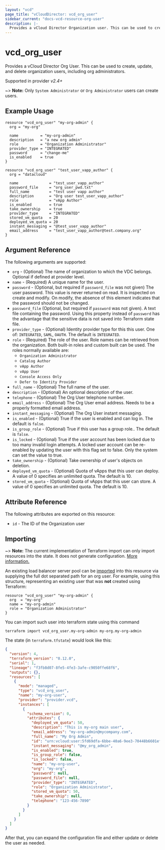 ```yaml
---
layout: "vcd"
page_title: "vCloudDirector: vcd_org_user"
sidebar_current: "docs-vcd-resource-org-user"
description: |-
  Provides a vCloud Director Organization user. This can be used to create, update, and delete organization users.
---
```


# vcd\_org\_user

Provides a vCloud Director Org User. This can be used to create, update, and delete organization users, including org administrators.

Supported in provider *v2.4+*

~> **Note:** Only `System Administrator` or `Org Administrator` users can create users.

## Example Usage

```hcl
resource "vcd_org_user" "my-org-admin" {
  org = "my-org"

  name          = "my-org-admin"
  description   = "a new org admin"
  role          = "Organization Administrator"
  provider_type = "INTEGRATED"
  password      = "change-me"
  is_enabled    = true
}

resource "vcd_org_user" "test_user_vapp_author" {
  org = "datacloud"
  
  name              = "test_user_vapp_author"
  password_file     = "org_user_pwd.txt"
  full_name         = "test user vapp author"
  description       = "Org user test_user_vapp_author"
  role              = "vApp Author"
  is_enabled        = true
  take_ownership    = true
  provider_type     = "INTEGRATED"
  stored_vm_quota   = 20
  deployed_vm_quota = 20
  instant_messaging = "@test_user_vapp_author"
  email_address     = "test_user_vapp_author@test.company.org"
}
```

## Argument Reference

The following arguments are supported:

* `org` - (Optional) The name of organization to which the VDC belongs. Optional if defined at provider level.
* `name` - (Required) A unique name for the user.
* `password` - (Optional, but required if `password_file` was not given) The user password. This value is never returned 
  on read. It is inspected on create and modify. On modify, the absence of this element indicates that the password 
  should not be changed.
* `password_file` (Optional, but required if `password` was not given). A text file containing the password. 
  Using this property instead of `password` has the advantage that the sensitive data is not saved into Terraform state 
  file.
* `provider_type` - (Optional) Identity provider type for this this user. One of: `INTEGRATED`, `SAML`, `OAUTH`. The default
   is `INTEGRATED`.
* `role` - (Required) The role of the user. Role names can be retrieved from the organization. Both built-in roles and
  custom built can be used. The roles normally available are:
    * `Organization Administrator`
    * `Catalog Author`
    * `vApp Author`
    * `vApp User`
    * `Console Access Only`
    * `Defer to Identity Provider`
* `full_name` - (Optional) The full name of the user.
* `description` - (Optional) An optional description of the user.
* `telephone` - (Optional) The Org User telephone number.
* `email_address` - (Optional) The Org User email address. Needs to be a properly formatted email address.
* `instant_messaging` - (Optional) The Org User instant messaging.
* `is_enabled` - (Optional) True if the user is enabled and can log in. The default is `false`.
* `is_group_role` - (Optional) True if this user has a group role.. The default is `false`.
* `is_locked` - (Optional) True if the user account has been locked due to too many invalid login attempts. A locked 
  user account can be re-enabled by updating the user with this flag set to false. Only the system can set the value to 
  true. 
* `take_ownership` - (Optional) Take ownership of user's objects on deletion.
* `deployed_vm_quota` - (Optional) Quota of vApps that this user can deploy. A value of 0 specifies an unlimited quota.
  The default is 10.
* `stored_vm_quota` - (Optional) Quota of vApps that this user can store. A value of 0 specifies an unlimited quota.
  The default is 10.


## Attribute Reference

The following attributes are exported on this resource:

* `id` - The ID of the Organization user


## Importing

~> **Note:** The current implementation of Terraform import can only import resources into the state. It does not generate
configuration. [More information.][docs-import]

An existing load balancer server pool can be [imported][docs-import] into this resource
via supplying the full dot separated path for an org user. For example, using this structure, representing an existing 
user that was **not** created using Terraform:

```hcl
resource "vcd_org_user" "my-org-admin" {
  org  = "my-org"
  name = "my-org-admin"
  role = "Organization Administrator"
}
```

You can import such user into terraform state using this command

```
terraform import vcd_org_user.my-org-admin my-org.my-org-admin
```

[docs-import]:https://www.terraform.io/docs/import/

The state (in `terraform.tfstate`) would look like this:

```json
{
  "version": 4,
  "terraform_version": "0.12.0",
  "serial": 1,
  "lineage": "f3fb8d07-8fe5-4fe3-3afe-c9050ffe68f6",
  "outputs": {},
  "resources": [
    {
      "mode": "managed",
      "type": "vcd_org_user",
      "name": "my-org-user",
      "provider": "provider.vcd",
      "instances": [
        {
          "schema_version": 0,
          "attributes": {
            "deployed_vm_quota": 50,
            "description": "This is my-org main user",
            "email_address": "my-org-admin@mycompany.com",
            "full_name": "My Org Admin",
            "id": "urn:vcloud:user:5fd69dfa-6bbe-40a6-9ee3-70448b6601ef",
            "instant_messaging": "@my_org_admin",
            "is_enabled": true,
            "is_group_role": false,
            "is_locked": false,
            "name": "my-org-user",
            "org": "my-org",
            "password": null,
            "password_file": null,
            "provider_type": "INTEGRATED",
            "role": "Organization Administrator",
            "stored_vm_quota": 50,
            "take_ownership": null,
            "telephone": "123-456-7890"
          }
        }
      ]
    }
  ]
}
```

After that, you can expand the configuration file and either update or delete the user as needed.
